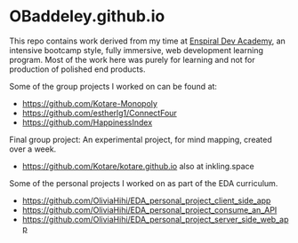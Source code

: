 # OBaddeley.github.io

This repo contains work derived from my time at <a href="http://devacademy.co.nz">Enspiral Dev Academy</a>, an intensive bootcamp style, fully immersive, web development learning program. Most of the work here was purely for learning and not for production of polished end products. 

Some of the group projects I worked on can be found at:
* https://github.com/Kotare-Monopoly
* https://github.com/estherlg1/ConnectFour
* https://github.com/HappinessIndex

Final group project: An experimental project, for mind mapping, created over a week. 
* https://github.com/Kotare/kotare.github.io  also at inkling.space

Some of the personal projects I worked on as part of the EDA curriculum. 
* https://github.com/OliviaHihi/EDA_personal_project_client_side_app
* https://github.com/OliviaHihi/EDA_personal_project_consume_an_API
* https://github.com/OliviaHihi/EDA_personal_project_server_side_web_app
